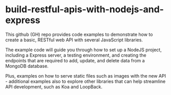 # build-restful-apis-with-nodejs-and-express
This github (GH) repo provides code examples to demonstrate how to create a basic, RESTful web API with several JavaScript libraries. 

The example code will guide you through how to set up a NodeJS project, including a Express server, a testing environment, and creating the endpoints that are required to add, update, and delete data from a MongoDB database. 

Plus, examples on how to serve static files such as images with the new API - additional examples also to explore other libraries that can help streamline API development, such as Koa and LoopBack.
